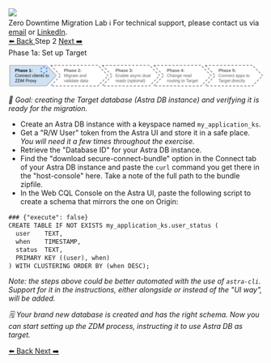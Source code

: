 <!-- TOP -->
<div class="top">
  <img src="https://datastax-academy.github.io/katapod-shared-assets/images/ds-academy-logo.svg" />
  <div class="scenario-title-section">
    <span class="scenario-title">Zero Downtime Migration Lab</span>
    <span class="scenario-subtitle">ℹ️ For technical support, please contact us via <a href="mailto:aleksandr.volochnev@datastax.com">email</a> or <a href="https://dtsx.io/aleks">LinkedIn</a>.</span>
  </div>
</div>

<!-- NAVIGATION -->
<div id="navigation-top" class="navigation-top">
 <a href='command:katapod.loadPage?[{"step":"step1"}]' 
   class="btn btn-dark navigation-top-left">⬅️ Back
 </a>
<span class="step-count">Step 2</span>
 <a href='command:katapod.loadPage?[{"step":"step3"}]' 
    class="btn btn-dark navigation-top-right">Next ➡️
  </a>
</div>

<!-- CONTENT -->

<div class="step-title">Phase 1a: Set up Target</div>

![Phase 1a](images/p1a.png)

_🎯 Goal: creating the Target database (Astra DB instance) and verifying
it is ready for the migration._

- Create an Astra DB instance with a keyspace named `my_application_ks`.
- Get a "R/W User" token from the Astra UI and store it in a safe place. _You will need it a few times throughout the exercise._
- Retrieve the "Database ID" for your Astra DB instance.
- Find the "download secure-connect-bundle" option in the Connect tab of your Astra DB instance and paste the `curl` command you get there in the "host-console" here. Take a note of the full path to the bundle zipfile.
- In the Web CQL Console on the Astra UI, paste the following script to create a schema that mirrors the one on Origin:

```
### {"execute": false}
CREATE TABLE IF NOT EXISTS my_application_ks.user_status (
  user    TEXT,
  when    TIMESTAMP,
  status  TEXT,
  PRIMARY KEY ((user), when)
) WITH CLUSTERING ORDER BY (when DESC);
```

_Note: the steps above could be better automated with the use of `astra-cli`.
Support for it in the instructions, either alongside or instead of the "UI way",
will be added._

_🗒️ Your brand new database is created and has the right schema.
Now you can start setting up the ZDM process, instructing it to use Astra DB as target._

<!-- NAVIGATION -->
<div id="navigation-bottom" class="navigation-bottom">
 <a href='command:katapod.loadPage?[{"step":"step1"}]'
   class="btn btn-dark navigation-bottom-left">⬅️ Back
 </a>
 <a href='command:katapod.loadPage?[{"step":"step3"}]'
    class="btn btn-dark navigation-bottom-right">Next ➡️
  </a>
</div>
